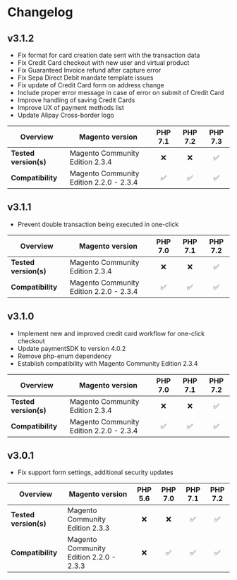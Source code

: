 # Changelog

## v3.1.2
 
*   Fix format for card creation date sent with the transaction data  
*   Fix Credit Card checkout with new user and virtual product  
*   Fix Guaranteed Invoice refund after capture error  
*   Fix Sepa Direct Debit mandate template issues  
*   Fix update of Credit Card form on address change  
*   Include proper error message in case of error on submit of Credit Card  
*   Improve handling of saving Credit Cards  
*   Improve UX of payment methods list  
*   Update Alipay Cross-border logo  

|  Overview | Magento version | PHP 7.1 | PHP 7.2 | PHP 7.3 |    
|---|---|:---:|:---:|:---:|    
| **Tested version(s)** | Magento Community Edition 2.3.4 | :x: | :x: | &#9989; |    
| **Compatibility** | Magento Community Edition 2.2.0 - 2.3.4 | &#9989; | &#9989; | &#9989; |   

## v3.1.1

*   Prevent double transaction being executed in one-click  

|  Overview | Magento version | PHP 7.0 | PHP 7.1 | PHP 7.2 |    
|---|---|:---:|:---:|:---:|    
| **Tested version(s)** | Magento Community Edition 2.3.4 | :x: | :x: | &#9989; |    
| **Compatibility** | Magento Community Edition 2.2.0 - 2.3.4 | &#9989; | &#9989; | &#9989; |   

## v3.1.0

*   Implement new and improved credit card workflow for one-click checkout  
*   Update paymentSDK to version 4.0.2  
*   Remove php-enum dependency
*   Establish compatibility with Magento Community Edition 2.3.4  

|  Overview | Magento version | PHP 7.0 | PHP 7.1 | PHP 7.2 |  
|---|---|:---:|:---:|:---:|  
| **Tested version(s)** | Magento Community Edition 2.3.4 | :x: | :x: | &#9989; |  
| **Compatibility** | Magento Community Edition 2.2.0 - 2.3.4 | &#9989; | &#9989; | &#9989; |    

## v3.0.1

*   Fix support form settings, additional security updates

|  Overview | Magento version | PHP 5.6 | PHP 7.0 | PHP 7.1 | PHP 7.2 |  
|---|---|:---:|:---:|:---:|:---:|  
| **Tested version(s)** | Magento Community Edition 2.3.3 | :x: | :x: | &#9989; | &#9989; |  
| **Compatibility** | Magento Community Edition 2.2.0 - 2.3.3 | :x: | &#9989; | &#9989; | &#9989; |    
